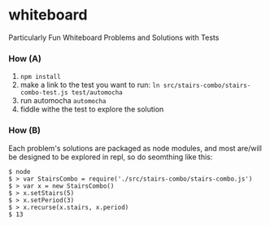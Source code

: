 whiteboard
==========

Particularly Fun Whiteboard Problems and Solutions with Tests

### How (A)

1. `npm install`
2. make a link to the test you want to run: `ln src/stairs-combo/stairs-combo-test.js test/automocha`
3. run automocha `automocha`
4. fiddle withe the test to explore the solution

### How (B)

Each problem's solutions are packaged as node modules, and most are/will be designed to be explored in repl, so do seomthing like this:

```
$ node
$ > var StairsCombo = require('./src/stairs-combo/stairs-combo.js')
$ > var x = new StairsCombo()
$ > x.setStairs(5)
$ > x.setPeriod(3)
$ > x.recurse(x.stairs, x.period)
$ 13
```


